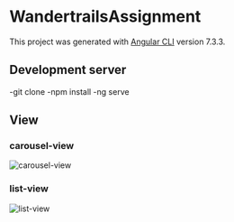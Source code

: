 # WandertrailsAssignment

This project was generated with [Angular CLI](https://github.com/angular/angular-cli) version 7.3.3.

## Development server
-git clone <repo-path>
-npm install
-ng serve

## View

### carousel-view
![carousel-view](https://user-images.githubusercontent.com/24426690/57986556-ec045980-7a93-11e9-94e8-58aaca3653ff.png)

### list-view
![list-view](https://user-images.githubusercontent.com/24426690/57986561-eeff4a00-7a93-11e9-86e5-a330d43b01da.png)
